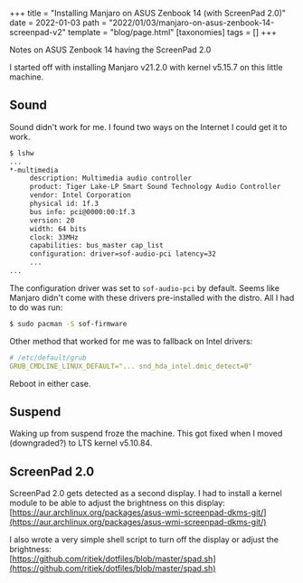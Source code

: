 +++
title = "Installing Manjaro on ASUS Zenbook 14 (with ScreenPad 2.0)"
date = 2022-01-03
path = "2022/01/03/manjaro-on-asus-zenbook-14-screenpad-v2"
template = "blog/page.html"
[taxonomies]
tags = []
+++

Notes on ASUS Zenbook 14 having the ScreenPad 2.0

I started off with installing Manjaro v21.2.0 with kernel v5.15.7 on this little machine.

## Sound

Sound didn't work for me. I found two ways on the Internet I could get it to work.
```bash
$ lshw
...
*-multimedia
     description: Multimedia audio controller
     product: Tiger Lake-LP Smart Sound Technology Audio Controller
     vendor: Intel Corporation
     physical id: 1f.3
     bus info: pci@0000:00:1f.3
     version: 20
     width: 64 bits
     clock: 33MHz
     capabilities: bus_master cap_list
     configuration: driver=sof-audio-pci latency=32
     ...
...
```

The configuration driver was set to `sof-audio-pci` by default. Seems like Manjaro didn't
come with these drivers pre-installed with the distro. All I had to do was run:
```bash
$ sudo pacman -S sof-firmware
```

Other method that worked for me was to fallback on Intel drivers:
```yaml
# /etc/default/grub
GRUB_CMDLINE_LINUX_DEFAULT="... snd_hda_intel.dmic_detect=0"
```

Reboot in either case.

## Suspend

Waking up from suspend froze the machine. This got fixed when I moved (downgraded?) to LTS
kernel v5.10.84.

## ScreenPad 2.0

ScreenPad 2.0 gets detected as a second display. I had to install a kernel module to be able to
adjust the brightness on this display:<br>
[https://aur.archlinux.org/packages/asus-wmi-screenpad-dkms-git/](https://aur.archlinux.org/packages/asus-wmi-screenpad-dkms-git/)

I also wrote a very simple shell script to turn off the display or adjust the brightness:<br>
[https://github.com/ritiek/dotfiles/blob/master/spad.sh](https://github.com/ritiek/dotfiles/blob/master/spad.sh)
